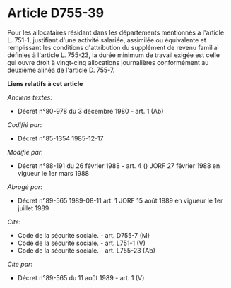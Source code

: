 # Article D755-39

Pour les allocataires résidant dans les départements mentionnés à l'article L. 751-1, justifiant d'une activité salariée,
assimilée ou équivalente et remplissant les conditions d'attribution du supplément de revenu familial définies à l'article L.
755-23, la durée minimum de travail exigée est celle qui ouvre droit à vingt-cinq allocations journalières conformément au
deuxième alinéa de l'article D. 755-7.

**Liens relatifs à cet article**

_Anciens textes_:

  - Décret n°80-978 du 3 décembre 1980 - art. 1 (Ab)

_Codifié par_:

  - Décret n°85-1354 1985-12-17

_Modifié par_:

  - Décret n°88-191 du 26 février 1988 - art. 4 () JORF 27 février 1988 en vigueur le 1er mars 1988

_Abrogé par_:

  - Décret n°89-565 1989-08-11 art. 1 JORF 15 août 1989 en vigueur le 1er juillet 1989

_Cite_:

  - Code de la sécurité sociale. - art. D755-7 (M)
  - Code de la sécurité sociale. - art. L751-1 (V)
  - Code de la sécurité sociale. - art. L755-23 (Ab)

_Cité par_:

  - Décret n°89-565 du 11 août 1989 - art. 1 (V)
